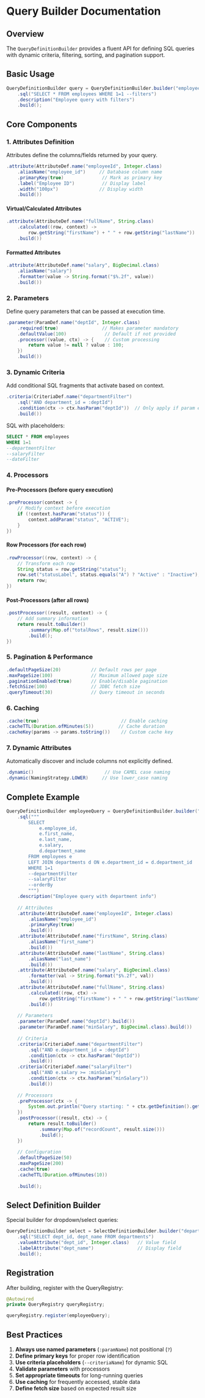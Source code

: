# Query Builder Documentation

## Overview
The `QueryDefinitionBuilder` provides a fluent API for defining SQL queries with dynamic criteria, filtering, sorting, and pagination support.

## Basic Usage

```java
QueryDefinitionBuilder query = QueryDefinitionBuilder.builder("employees")
    .sql("SELECT * FROM employees WHERE 1=1 --filters")
    .description("Employee query with filters")
    .build();
```

## Core Components

### 1. Attributes Definition
Attributes define the columns/fields returned by your query.

```java
.attribute(AttributeDef.name("employeeId", Integer.class)
    .aliasName("employee_id")     // Database column name
    .primaryKey(true)              // Mark as primary key
    .label("Employee ID")          // Display label
    .width("100px")               // Display width
    .build())
```

#### Virtual/Calculated Attributes
```java
.attribute(AttributeDef.name("fullName", String.class)
    .calculated((row, context) -> 
        row.getString("firstName") + " " + row.getString("lastName"))
    .build())
```

#### Formatted Attributes
```java
.attribute(AttributeDef.name("salary", BigDecimal.class)
    .aliasName("salary")
    .formatter(value -> String.format("$%.2f", value))
    .build())
```

### 2. Parameters
Define query parameters that can be passed at execution time.

```java
.parameter(ParamDef.name("deptId", Integer.class)
    .required(true)                // Makes parameter mandatory
    .defaultValue(100)              // Default if not provided
    .processor((value, ctx) -> {    // Custom processing
        return value != null ? value : 100;
    })
    .build())
```

### 3. Dynamic Criteria
Add conditional SQL fragments that activate based on context.

```java
.criteria(CriteriaDef.name("departmentFilter")
    .sql("AND department_id = :deptId")
    .condition(ctx -> ctx.hasParam("deptId"))  // Only apply if param exists
    .build())
```

SQL with placeholders:
```sql
SELECT * FROM employees 
WHERE 1=1
--departmentFilter
--salaryFilter
--dateFilter
```

### 4. Processors

#### Pre-Processors (before query execution)
```java
.preProcessor(context -> {
    // Modify context before execution
    if (!context.hasParam("status")) {
        context.addParam("status", "ACTIVE");
    }
})
```

#### Row Processors (for each row)
```java
.rowProcessor((row, context) -> {
    // Transform each row
    String status = row.getString("status");
    row.set("statusLabel", status.equals("A") ? "Active" : "Inactive");
    return row;
})
```

#### Post-Processors (after all rows)
```java
.postProcessor((result, context) -> {
    // Add summary information
    return result.toBuilder()
        .summary(Map.of("totalRows", result.size()))
        .build();
})
```

### 5. Pagination & Performance

```java
.defaultPageSize(20)           // Default rows per page
.maxPageSize(100)              // Maximum allowed page size
.paginationEnabled(true)       // Enable/disable pagination
.fetchSize(100)                // JDBC fetch size
.queryTimeout(30)              // Query timeout in seconds
```

### 6. Caching

```java
.cache(true)                              // Enable caching
.cacheTTL(Duration.ofMinutes(5))         // Cache duration
.cacheKey(params -> params.toString())    // Custom cache key
```

### 7. Dynamic Attributes
Automatically discover and include columns not explicitly defined.

```java
.dynamic()                          // Use CAMEL case naming
.dynamic(NamingStrategy.LOWER)     // Use lower_case naming
```

## Complete Example

```java
QueryDefinitionBuilder employeeQuery = QueryDefinitionBuilder.builder("employees")
    .sql("""
        SELECT 
            e.employee_id,
            e.first_name,
            e.last_name,
            e.salary,
            d.department_name
        FROM employees e
        LEFT JOIN departments d ON e.department_id = d.department_id
        WHERE 1=1
        --departmentFilter
        --salaryFilter
        --orderBy
        """)
    .description("Employee query with department info")
    
    // Attributes
    .attribute(AttributeDef.name("employeeId", Integer.class)
        .aliasName("employee_id")
        .primaryKey(true)
        .build())
    .attribute(AttributeDef.name("firstName", String.class)
        .aliasName("first_name")
        .build())
    .attribute(AttributeDef.name("lastName", String.class)
        .aliasName("last_name")
        .build())
    .attribute(AttributeDef.name("salary", BigDecimal.class)
        .formatter(val -> String.format("$%.2f", val))
        .build())
    .attribute(AttributeDef.name("fullName", String.class)
        .calculated((row, ctx) -> 
            row.getString("firstName") + " " + row.getString("lastName"))
        .build())
    
    // Parameters
    .parameter(ParamDef.name("deptId").build())
    .parameter(ParamDef.name("minSalary", BigDecimal.class).build())
    
    // Criteria
    .criteria(CriteriaDef.name("departmentFilter")
        .sql("AND e.department_id = :deptId")
        .condition(ctx -> ctx.hasParam("deptId"))
        .build())
    .criteria(CriteriaDef.name("salaryFilter")
        .sql("AND e.salary >= :minSalary")
        .condition(ctx -> ctx.hasParam("minSalary"))
        .build())
    
    // Processors
    .preProcessor(ctx -> {
        System.out.println("Query starting: " + ctx.getDefinition().getName());
    })
    .postProcessor((result, ctx) -> {
        return result.toBuilder()
            .summary(Map.of("recordCount", result.size()))
            .build();
    })
    
    // Configuration
    .defaultPageSize(50)
    .maxPageSize(200)
    .cache(true)
    .cacheTTL(Duration.ofMinutes(10))
    
    .build();
```

## Select Definition Builder

Special builder for dropdown/select queries:

```java
QueryDefinitionBuilder select = SelectDefinitionBuilder.builder("departments")
    .sql("SELECT dept_id, dept_name FROM departments")
    .valueAttribute("dept_id", Integer.class)   // Value field
    .labelAttribute("dept_name")                // Display field
    .build();
```

## Registration

After building, register with the QueryRegistry:

```java
@Autowired
private QueryRegistry queryRegistry;

queryRegistry.register(employeeQuery);
```

## Best Practices

1. **Always use named parameters** (`:paramName`) not positional (`?`)
2. **Define primary keys** for proper row identification
3. **Use criteria placeholders** (`--criteriaName`) for dynamic SQL
4. **Validate parameters** with processors
5. **Set appropriate timeouts** for long-running queries
6. **Use caching** for frequently accessed, stable data
7. **Define fetch size** based on expected result size